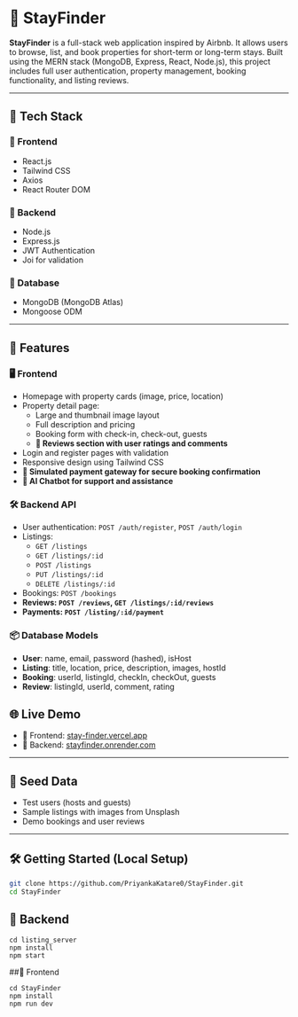 # 🏡 StayFinder

**StayFinder** is a full-stack web application inspired by Airbnb. It allows users to browse, list, and book properties for short-term or long-term stays. Built using the MERN stack (MongoDB, Express, React, Node.js), this project includes full user authentication, property management, booking functionality, and listing reviews.

---

## 🚀 Tech Stack

### 🔹 Frontend
- React.js
- Tailwind CSS
- Axios
- React Router DOM

### 🔹 Backend
- Node.js
- Express.js
- JWT Authentication
- Joi for validation

### 🔹 Database
- MongoDB (MongoDB Atlas)
- Mongoose ODM

---

## 🎯 Features

### 🖥️ Frontend
- Homepage with property cards (image, price, location)
- Property detail page:
  - Large and thumbnail image layout
  - Full description and pricing
  - Booking form with check-in, check-out, guests
  - **💬 Reviews section with user ratings and comments**
- Login and register pages with validation
- Responsive design using Tailwind CSS
- **💸 Simulated payment gateway for secure booking confirmation**
- **🤖 AI Chatbot for support and assistance**

### 🛠️ Backend API
- User authentication: `POST /auth/register`, `POST /auth/login`
- Listings:
  - `GET /listings`
  - `GET /listings/:id`
  - `POST /listings` 
  - `PUT /listings/:id`
  - `DELETE /listings/:id`
- Bookings: `POST /bookings`
- **Reviews: `POST /reviews`, `GET /listings/:id/reviews`**
- **Payments: `POST /listing/:id/payment`**

### 📦 Database Models
- **User**: name, email, password (hashed), isHost
- **Listing**: title, location, price, description, images, hostId
- **Booking**: userId, listingId, checkIn, checkOut, guests
- **Review**: listingId, userId, comment, rating
  
## 🌐 Live Demo

- 🔗 Frontend: [stay-finder.vercel.app](https://stay-finder-wheat.vercel.app)  
- 🔗 Backend: [stayfinder.onrender.com](https://stayfinder-1-84yg.onrender.com)

---

## 🧪 Seed Data
- Test users (hosts and guests)
- Sample listings with images from Unsplash
- Demo bookings and user reviews

---

## 🛠️ Getting Started (Local Setup)

```bash
git clone https://github.com/PriyankaKatare0/StayFinder.git
cd StayFinder
```

## 🔹 Backend

```
cd listing_server
npm install
npm start
```

##🔹 Frontend

```
cd StayFinder
npm install
npm run dev
```
